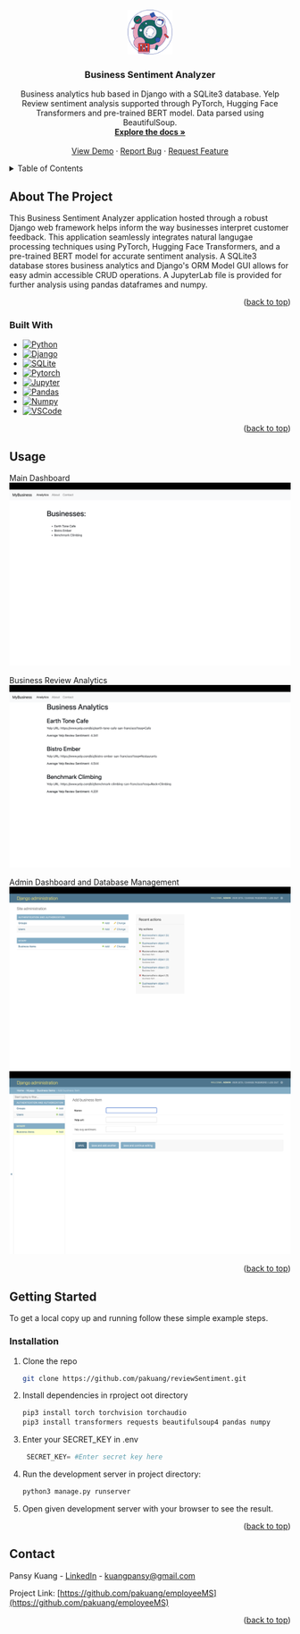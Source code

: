 
<!-- PROJECT LOGO -->
<br />
<div align="center">
  <a href="https://github.com/pakuang/reviewSentiment">
    <img src="READMEAssets/logo.svg" alt="Logo" width="80" height="80">
  </a>

<h3 align="center">Business Sentiment Analyzer</h3>

  <p align="center">
    Business analytics hub based in Django with a SQLite3 database. Yelp Review sentiment analysis supported through PyTorch, Hugging Face Transformers and pre-trained BERT model. Data parsed using BeautifulSoup. 
    <br />
    <a href="https://github.com/pakuang/ReviewSentiment"><strong>Explore the docs »</strong></a>
    <br />
    <br />
    <a href="https://github.com/pakuang/ReviewSentiment">View Demo</a>
    ·
    <a href="https://github.com/pakuang/ReviewSentiment/issues">Report Bug</a>
    ·
    <a href="https://github.com/pakuang/ReviewSentiment/issues">Request Feature</a>
  </p>
</div>



<!-- TABLE OF CONTENTS -->
<details>
  <summary>Table of Contents</summary>
  <ol>
    <li>
      <a href="#about-the-project">About The Project</a>
      <ul>
        <li><a href="#built-with">Built With</a></li>
      </ul>
    </li>
    <li><a href="#usage">Usage</a></li>
    <li>
      <a href="#getting-started">Getting Started</a>
      <ul>
        <li><a href="#installation">Installation</a></li>
      </ul>
    </li>
    <li><a href="#contact">Contact</a></li>
    <li><a href="#acknowledgments">Acknowledgments</a></li>
  </ol>
</details>



<!-- ABOUT THE PROJECT -->
## About The Project

This Business Sentiment Analyzer application hosted through a robust Django web framework helps inform the way businesses interpret customer feedback. This application seamlessly integrates natural langugae processing techniques using PyTorch, Hugging Face Transformers, and a pre-trained BERT model for accurate sentiment analysis. A SQLite3 database stores business analytics and Django's ORM Model GUI allows for easy admin accessible CRUD operations. A JupyterLab file is provided for further analysis using pandas dataframes and numpy. 

<p align="right">(<a href="#readme-top">back to top</a>)</p>



### Built With

* [![Python][Python]][Python-url]
* [![Django][Django]][Django-url]
* [![SQLite][SQLite]][SQLite-url]
* [![Pytorch][Pytorch]][Pytorch-url]
* [![Jupyter][Jupyter]][Jupyter-url]
* [![Pandas][Pandas]][Pandas-url]
* [![Numpy][Numpy]][Numpy-url]
* [![VSCode][Visual Studio Code]][VSCode-url]



<p align="right">(<a href="#readme-top">back to top</a>)</p>

<!-- USAGE EXAMPLES -->
## Usage

Main Dashboard
![main dash](READMEAssets/mainDashboard.png)

Business Review Analytics
![business analytic dashboard](READMEAssets/busAnalytics.png)

Admin Dashboard and Database Management
![admin dashboard](READMEAssets/mainAdminDash.png)
![add business to database](READMEAssets/addBusDatabase.png)

<p align="right">(<a href="#readme-top">back to top</a>)</p>

<!-- GETTING STARTED -->
## Getting Started

To get a local copy up and running follow these simple example steps.


### Installation

1. Clone the repo
   ```sh
   git clone https://github.com/pakuang/reviewSentiment.git
   ```
2. Install dependencies in rproject oot directory
   ```sh
   pip3 install torch torchvision torchaudio
   pip3 install transformers requests beautifulsoup4 pandas numpy
   ```
3. Enter your SECRET_KEY in .env
   ```python
    SECRET_KEY= #Enter secret key here

   ```
5. Run the development server in project directory:

    ```bash
    python3 manage.py runserver
    ```
6. Open given development server with your browser to see the result. 

<p align="right">(<a href="#readme-top">back to top</a>)</p>



<!-- CONTACT -->
## Contact

Pansy Kuang - [LinkedIn](https://linkedin.com/in/pansykuang) - kuangpansy@gmail.com

Project Link: [https://github.com/pakuang/employeeMS](https://github.com/pakuang/employeeMS)

<p align="right">(<a href="#readme-top">back to top</a>)</p>




<!-- MARKDOWN LINKS & IMAGES -->
<!-- https://www.markdownguide.org/basic-syntax/#reference-style-links -->
[linkedin-shield]: https://img.shields.io/badge/-LinkedIn-black.svg?style=for-the-badge&logo=linkedin&colorB=555
[linkedin-url]: https://linkedin.com/in/pansykuang



[Visual Studio Code]: https://img.shields.io/badge/Visual%20Studio%20Code-0078d7.svg?style=for-the-badge&logo=visual-studio-code&logoColor=white
[VSCode-url]: https://code.visualstudio.com/
[Python]:https://img.shields.io/badge/python-3670A0?style=for-the-badge&logo=python&logoColor=ffdd54
[Python-url]: https://www.python.org/
[Django]: https://img.shields.io/badge/django-%23092E20.svg?style=for-the-badge&logo=django&logoColor=white
[Django-url]: https://www.djangoproject.com/
[PyTorch]:https://img.shields.io/badge/PyTorch-%23EE4C2C.svg?style=for-the-badge&logo=PyTorch&logoColor=white
[PyTorch-url]: https://pytorch.org/
[Jupyter]:https://img.shields.io/badge/jupyter-%23FA0F00.svg?style=for-the-badge&logo=jupyter&logoColor=white
[Jupyter-url]: https://jupyter.org/
[Pandas]:https://img.shields.io/badge/pandas-%23150458.svg?style=for-the-badge&logo=pandas&logoColor=white
[Pandas-url]:https://pandas.pydata.org/
[NumPy]:https://img.shields.io/badge/numpy-%23013243.svg?style=for-the-badge&logo=numpy&logoColor=white
[Numpy-url]: https://numpy.org/
[SQLite]:https://img.shields.io/badge/sqlite-%2307405e.svg?style=for-the-badge&logo=sqlite&logoColor=white
[SQLite-url]: https://www.sqlite.org/ 

